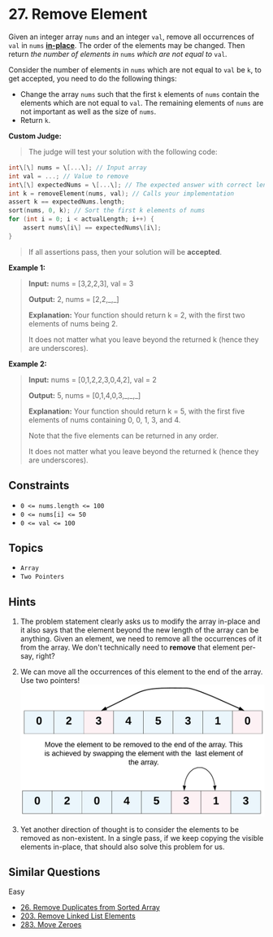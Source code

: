 # 27. Remove Element

Given an integer array `nums` and an integer `val`, remove all occurrences of `val` in `nums` [**in-place**](https://en.wikipedia.org/wiki/In-place_algorithm). The order of the elements may be changed. Then return _the number of elements in_ `nums` _which are not equal to_ `val`.

Consider the number of elements in `nums` which are not equal to `val` be `k`, to get accepted, you need to do the following things:

* Change the array `nums` such that the first `k` elements of `nums` contain the elements which are not equal to `val`. The remaining elements of `nums` are not important as well as the size of `nums`.
* Return `k`.

**Custom Judge:**

> The judge will test your solution with the following code:

```C
int\[\] nums = \[...\]; // Input array
int val = ...; // Value to remove
int\[\] expectedNums = \[...\]; // The expected answer with correct length. It is sorted with no values equaling val.
int k = removeElement(nums, val); // Calls your implementation
assert k == expectedNums.length;
sort(nums, 0, k); // Sort the first k elements of nums
for (int i = 0; i < actualLength; i++) {
    assert nums\[i\] == expectedNums\[i\];
}
```

> If all assertions pass, then your solution will be **accepted**.

**Example 1:**

> **Input:** nums = \[3,2,2,3\], val = 3
>
> **Output:** 2, nums = \[2,2,\_,\_\]
>
> **Explanation:** Your function should return k = 2, with the first two elements of nums being 2.
>
> It does not matter what you leave beyond the returned k (hence they are underscores).

**Example 2:**

> **Input:** nums = \[0,1,2,2,3,0,4,2\], val = 2
>
> **Output:** 5, nums = \[0,1,4,0,3,\_,\_,\_\]
>
> **Explanation:** Your function should return k = 5, with the first five elements of nums containing 0, 0, 1, 3, and 4.
>
> Note that the five elements can be returned in any order.
>
> It does not matter what you leave beyond the returned k (hence they are underscores).

## Constraints

* `0 <= nums.length <= 100`
* `0 <= nums[i] <= 50`
* `0 <= val <= 100`

## Topics

* `Array`
* `Two Pointers`

## Hints

1. The problem statement clearly asks us to modify the array in-place and it also says that the element beyond the new length of the array can be anything. Given an element, we need to remove all the occurrences of it from the array. We don't technically need to **remove** that element per-say, right?

2. We can move all the occurrences of this element to the end of the array. Use two pointers!
![hint_remove_element](img/27_remove_element_hint_remove_element.png)

3. Yet another direction of thought is to consider the elements to be removed as non-existent. In a single pass, if we keep copying the visible elements in-place, that should also solve this problem for us.

## Similar Questions

Easy

* [26. Remove Duplicates from Sorted Array](26_remove_duplicates_from_sorted_array.md)
* [203. Remove Linked List Elements]()
* [283. Move Zeroes](283_move_zeroes.md)
